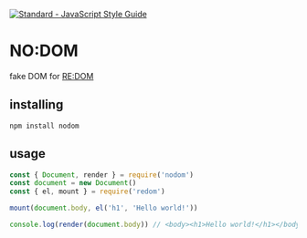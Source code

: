 [![Standard - JavaScript Style Guide](https://img.shields.io/badge/code%20style-standard-brightgreen.svg)](http://standardjs.com/)
# NO:DOM
fake DOM for [RE:DOM](https://redom.js.org)

## installing
```
npm install nodom
```

## usage
```js
const { Document, render } = require('nodom')
const document = new Document()
const { el, mount } = require('redom')

mount(document.body, el('h1', 'Hello world!'))

console.log(render(document.body)) // <body><h1>Hello world!</h1></body>
```
